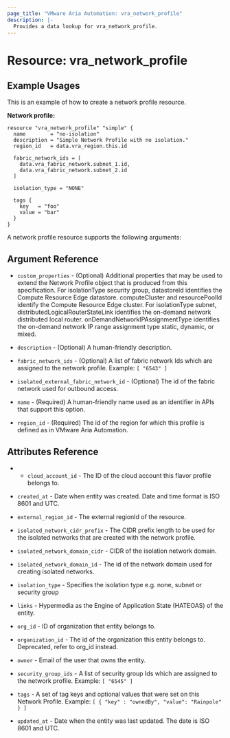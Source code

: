 ```yaml
---
page_title: "VMware Aria Automation: vra_network_profile"
description: |-
  Provides a data lookup for vra_network_profile.
---
```


# Resource: vra_network_profile

## Example Usages

This is an example of how to create a network profile resource.

**Network profile:**

```hcl
resource "vra_network_profile" "simple" {
  name        = "no-isolation"
  description = "Simple Network Profile with no isolation."
  region_id   = data.vra_region.this.id

  fabric_network_ids = [
    data.vra_fabric_network.subnet_1.id,
    data.vra_fabric_network.subnet_2.id
  ]

  isolation_type = "NONE"

  tags {
    key   = "foo"
    value = "bar"
  }
}
```

A network profile resource supports the following arguments:

## Argument Reference

* `custom_properties` - (Optional) Additional properties that may be used to extend the Network Profile object that is produced from this specification. For isolationType security group, datastoreId identifies the Compute Resource Edge datastore. computeCluster and resourcePoolId identify the Compute Resource Edge cluster. For isolationType subnet, distributedLogicalRouterStateLink identifies the on-demand network distributed local router. onDemandNetworkIPAssignmentType identifies the on-demand network IP range assignment type static, dynamic, or mixed.

* `description` - (Optional) A human-friendly description.

* `fabric_network_ids` - (Optional) A list of fabric network Ids which are assigned to the network profile.
                         Example: `[ "6543" ]`

* `isolated_external_fabric_network_id` - (Optional) The id of the fabric network used for outbound access.

* `name` - (Required) A human-friendly name used as an identifier in APIs that support this option.

* `region_id` - (Required) The id of the region for which this profile is defined as in VMware Aria Automation.

## Attributes Reference

* * `cloud_account_id` - The ID of the cloud account this flavor profile belongs to.

* `created_at` - Date when  entity was created. Date and time format is ISO 8601 and UTC.

* `external_region_id` - The external regionId of the resource.

* `isolated_network_cidr_prefix` - The CIDR prefix length to be used for the isolated networks that are created with the network profile.

* `isolated_network_domain_cidr` - CIDR of the isolation network domain.

* `isolated_network_domain_id` - The id of the network domain used for creating isolated networks.

* `isolation_type` - Specifies the isolation type e.g. none, subnet or security group

* `links` - Hypermedia as the Engine of Application State (HATEOAS) of the entity.

* `org_id` - ID of organization that entity belongs to.

* `organization_id` - The id of the organization this entity belongs to. Deprecated, refer to org_id instead.

* `owner` - Email of the user that owns the entity.

* `security_group_ids` - A list of security group Ids which are assigned to the network profile.
                         Example: `[ "6545" ]`

* `tags` - A set of tag keys and optional values that were set on this Network Profile. Example: `[ { "key" : "ownedBy", "value": "Rainpole" } ]`

* `updated_at` - Date when the entity was last updated. The date is ISO 8601 and UTC.
